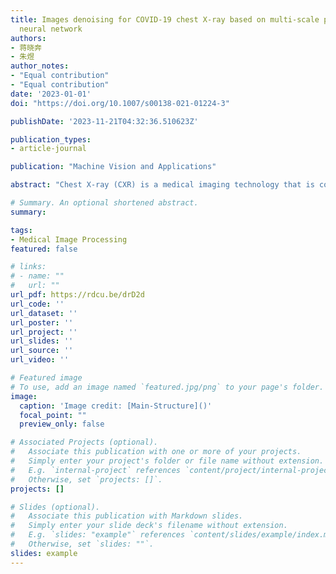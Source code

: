 ```yaml
---
title: Images denoising for COVID-19 chest X-ray based on multi-scale parallel convolutional
  neural network
authors:
- 蒋晓奔
- 朱煜
author_notes:
- "Equal contribution"
- "Equal contribution"
date: '2023-01-01'
doi: "https://doi.org/10.1007/s00138-021-01224-3"

publishDate: '2023-11-21T04:32:36.510623Z'

publication_types:
- article-journal

publication: "Machine Vision and Applications"

abstract: "Chest X-ray (CXR) is a medical imaging technology that is common and economical to use in clinical. Recently, coronavirus (COVID-19) has spread worldwide, and the second wave is rebounding strongly now with the coming winter that has a detrimental effect on the global economy and health. To make pre-diagnosis of COVID-19 as soon as possible, and reduce the work pressure of medical staff, making use of deep learning networks to detect positive CXR images of infected patients is a critical step. However, there are complex edge structures and rich texture details in the CXR images susceptible to noise that can interfere with the diagnosis of the machines and the doctors. Therefore, in this paper, we proposed a novel multi-resolution parallel residual CNN (named MPR-CNN) for CXR images denoising and special application for COVID-19 which can improve the image quality. The core of MPR-CNN consists of several essential modules. (a) Multi-resolution parallel convolution streams are utilized for extracting more reliable spatial and semantic information in multi-scale features. (b) Efficient channel and spatial attention can let the network focus more on texture details in CXR images with fewer parameters. (c) The adaptive multi-resolution feature fusion method based on attention is utilized to improve the expression of the network. On the whole, MPR-CNN can simultaneously retain spatial information in the shallow layers with high resolution and semantic information in the deep layers with low resolution. Comprehensive experiments demonstrate that our MPR-CNN can better retain the texture structure details in CXR images. Additionally, extensive experiments show that our MPR-CNN has a positive impact on CXR images classification and detection of COVID-19 cases from denoised CXR images."

# Summary. An optional shortened abstract.
summary: 

tags:
- Medical Image Processing 
featured: false

# links:
# - name: ""
#   url: ""
url_pdf: https://rdcu.be/drD2d
url_code: ''
url_dataset: ''
url_poster: ''
url_project: ''
url_slides: ''
url_source: ''
url_video: ''

# Featured image
# To use, add an image named `featured.jpg/png` to your page's folder. 
image:
  caption: 'Image credit: [Main-Structure]()'
  focal_point: ""
  preview_only: false

# Associated Projects (optional).
#   Associate this publication with one or more of your projects.
#   Simply enter your project's folder or file name without extension.
#   E.g. `internal-project` references `content/project/internal-project/index.md`.
#   Otherwise, set `projects: []`.
projects: []

# Slides (optional).
#   Associate this publication with Markdown slides.
#   Simply enter your slide deck's filename without extension.
#   E.g. `slides: "example"` references `content/slides/example/index.md`.
#   Otherwise, set `slides: ""`.
slides: example
---
```




